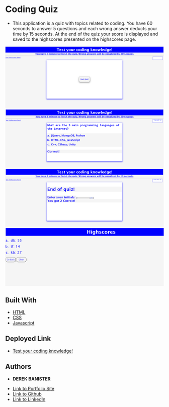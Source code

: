 # Coding Quiz

* This application is a quiz with topics related to coding. You have 60 seconds to answer 5 questions and each wrong answer deducts your time by 15 seconds. At the end of the quiz your score is displayed and saved to the highscores presented on the highscores page.

![Code Quiz Start](assets/cq1.PNG) 
![Code Quiz Question Example](assets/cq2.PNG)
![Code Quiz Question Example](assets/cq3.PNG)
![Highscores page](assets/cq4.PNG)

## Built With

* [HTML](https://developer.mozilla.org/en-US/docs/Web/HTML)
* [CSS](https://developer.mozilla.org/en-US/docs/Web/CSS)
* [Javascript](https://developer.mozilla.org/en-US/docs/Web/JavaScript)

## Deployed Link

* [Test your coding knowledge!](https://derekbanister.github.io/code-quiz/)


## Authors

* **DEREK BANISTER** 

- [Link to Portfolio Site](https://derekbanister.github.io/First-Portfolio/)
- [Link to Github](https://github.com/DerekBanister)
- [Link to LinkedIn](https://www.linkedin.com/in/derek-banister/)
